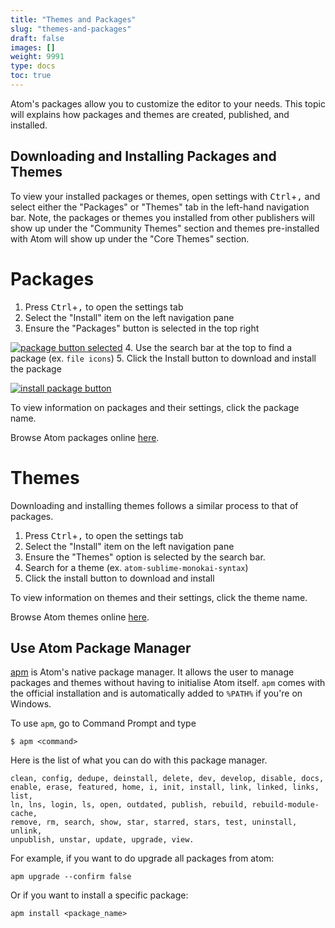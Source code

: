 ```yaml
---
title: "Themes and Packages"
slug: "themes-and-packages"
draft: false
images: []
weight: 9991
type: docs
toc: true
---
```


Atom's packages allow you to customize the editor to your needs. This topic will explains how packages and themes are created, published, and installed.

## Downloading and Installing Packages and Themes
To view your installed packages or themes, open settings with <kbd>Ctrl</kbd>+<kbd>,</kbd> and select either the "Packages" or "Themes" tab in the left-hand navigation bar. Note, the packages or themes you installed from other publishers will show up under the "Community Themes" section and themes pre-installed with Atom will show up under the "Core Themes" section.

# Packages 

 1. Press <kbd>Ctrl</kbd>+<kbd>,</kbd> to open the settings tab
 2. Select the "Install" item on the left navigation pane
 3. Ensure the "Packages" button is selected in the top right

[![package button selected][1]][1]
 4. Use the search bar at the top to find a package (ex. `file icons`)
 5. Click the Install button to download and install the package

[![install package button][2]][2]

To view information on packages and their settings, click the package name.

Browse Atom packages online [here](https://atom.io/packages).

# Themes

Downloading and installing themes follows a similar process to that of packages.

 1. Press <kbd>Ctrl</kbd>+<kbd>,</kbd> to open the settings tab
 2. Select the "Install" item on the left navigation pane
 3. Ensure the "Themes" option is selected by the search bar.
 4. Search for a theme (ex. `atom-sublime-monokai-syntax`)
 5. Click the install button to download and install

To view information on themes and their settings, click the theme name.

Browse Atom themes online [here](https://atom.io/themes).

  [1]: https://i.stack.imgur.com/uxRg2.png
  [2]: https://i.stack.imgur.com/SSxu2.png

## Use Atom Package Manager
[apm][1] is Atom's native package manager. It allows the user to manage packages and themes without having to initialise Atom itself. `apm` comes with the official installation and is automatically added to `%PATH%` if you're on Windows.

To use `apm`, go to Command Prompt and type

    $ apm <command>

Here is the list of what you can do with this package manager.

    clean, config, dedupe, deinstall, delete, dev, develop, disable, docs,
    enable, erase, featured, home, i, init, install, link, linked, links, list,
    ln, lns, login, ls, open, outdated, publish, rebuild, rebuild-module-cache,
    remove, rm, search, show, star, starred, stars, test, uninstall, unlink,
    unpublish, unstar, update, upgrade, view.

For example, if you want to do upgrade all packages from atom: 

    apm upgrade --confirm false

Or if you want to install a specific package:

    apm install <package_name>


  [1]: https://github.com/atom/apm

